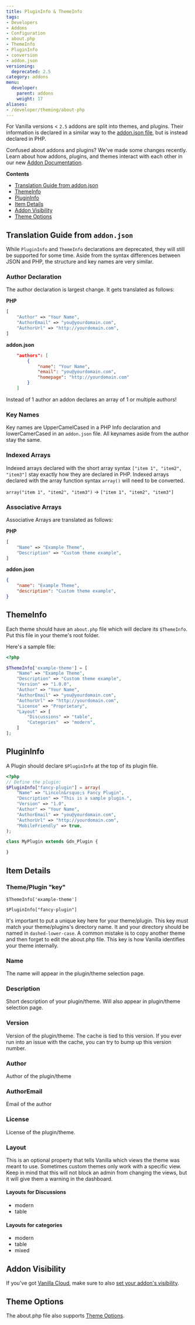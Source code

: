 ```yaml
---
title: PluginInfo & ThemeInfo
tags:
- Developers
- Addons
- Configuration
- about.php
- ThemeInfo
- PluginInfo
- conversion
- addon.json
versioning:
  deprecated: 2.5
category: addons
menu:
  developer:
    parent: addons
    weight: 17
aliases:
- /developer/theming/about-php
---
```


For Vanilla versions < `2.5` addons are split into themes, and plugins. Their information is declared in a similar way to the [addon.json file](/developer/addons/addon-info), but is instead declared in PHP.

Confused about addons and plugins? We've made some changes recently. Learn about how addons, plugins, and themes interact with each other in our new [Addon Documentation](/developer/addons/#addons-and-plugins-and-themes-oh-my).

**Contents**

- [Translation Guide from addon.json](#translation-guide-from-addon-json)
- [ThemeInfo](#themeinfo)
- [PluginInfo](#plugininfo)
- [Item Details](#item-details)
- [Addon Visibility](#addon-visibility)
- [Theme Options](#theme-options)

## Translation Guide from `addon.json`

While `PluginInfo` and `ThemeInfo` declarations are deprecated, they will still be supported for some time. Aside from the syntax differences between JSON and PHP, the structure and key names are very similar.

### Author Declaration

The author declaration is largest change. It gets translated as follows:

**PHP**
```php
[
    "Author" => "Your Name",
    "AuthorEmail" => "you@yourdomain.com",
    "AuthorUrl" => "http://yourdomain.com",
]
```

**addon.json**
```json
    "authors": [
        {
            "name": "Your Name",
            "email": "you@yourdomain.com",
            "homepage": "http://yourdomain.com"
        }
    ]
```

Instead of 1 author an addon declares an array of 1 or multiple authors!

### Key Names

Key names are UpperCamelCased in a PHP Info declaration and lowerCamerCased in an `addon.json` file. All keynames aside from the author stay the same. 

### Indexed Arrays

Indexed arrays declared with the short array syntax `["item 1", "item2", "item3"]` stay exactly how they are declared in PHP. Indexed arrays declared with the array function syntax `array()` will need to be converted.

`array("item 1", "item2", "item3")` -> `["item 1", "item2", "item3"]`

### Associative Arrays

Associative Arrays are translated as follows:

**PHP**
```php
[
    "Name" => "Example Theme",
    "Description" => "Custom theme example",
]
```

**addon.json**
```json
{
    "name": "Example Theme",
    "description": "Custom theme example",
}
```

## ThemeInfo

Each theme should have an `about.php` file which will declare its `$ThemeInfo`. Put this file in your theme's root folder.

Here's a sample file:

```php
<?php

$ThemeInfo['example-theme'] = [
    "Name" => "Example Theme",
    "Description" => "Custom theme example",
    "Version" => "1.0.0",
    "Author" => "Your Name",
    "AuthorEmail" => "you@yourdomain.com",
    "AuthorUrl" => "http://yourdomain.com",
    "License" => "Proprietary",
    "Layout" => [
        "Discussions" => "table",
        "Categories"  => "modern",
    ]
];
```

## PluginInfo

A Plugin should declare `$PluginInfo` at the top of its plugin file.

```php
<?php
// Define the plugin:
$PluginInfo["fancy-plugin"] = array(
    "Name" => "Lincoln&rsquo;s Fancy Plugin",
    "Description" => "This is a sample plugin.",
    "Version" => "1.0",
    "Author" => "Your Name",
    "AuthorEmail" => "you@yourdomain.com",
    "AuthorUrl" => "http://yourdomain.com",
    "MobileFriendly" => true,
);

class MyPlugin extends Gdn_Plugin {

}
```

## Item Details

### Theme/Plugin "key"

```
$ThemeInfo['example-theme']

$PluginInfo["fancy-plugin"]
```

It's important to put a unique key here for your theme/plugin. This key must match your theme/plugins's directory name. It and your directory should be named in `dashed-lower-case`. A common mistake is to copy another theme and then forget to edit the about.php file. This key is how Vanilla identifies your theme internally.

### Name
The name will appear in the plugin/theme selection page.

### Description
Short description of your plugin/theme. Will also appear in plugin/theme selection page.

### Version
Version of the plugin/theme. The cache is tied to this version. If you ever run into an issue with the cache, you can try to bump up this version number.

### Author
Author of the plugin/theme

### AuthorEmail
Email of the author

### License
License of the plugin/theme.

### Layout
This is an optional property that tells Vanilla which views the theme was meant to use. Sometimes custom themes only work with a specific view. Keep in mind that this will not block an admin from changing the views, but it will give them a warning in the dashboard.

#### Layouts for Discussions

  * modern
  * table

#### Layouts for categories

  * modern
  * table
  * mixed

## Addon Visibility
If you've got [Vanilla Cloud](http://vanillaforums.com), make sure to also [set your addon's visibility](/developer/addons/addon-visibility).

## Theme Options

The about.php file also supports [Theme Options](/developer/addons/theme-options).
